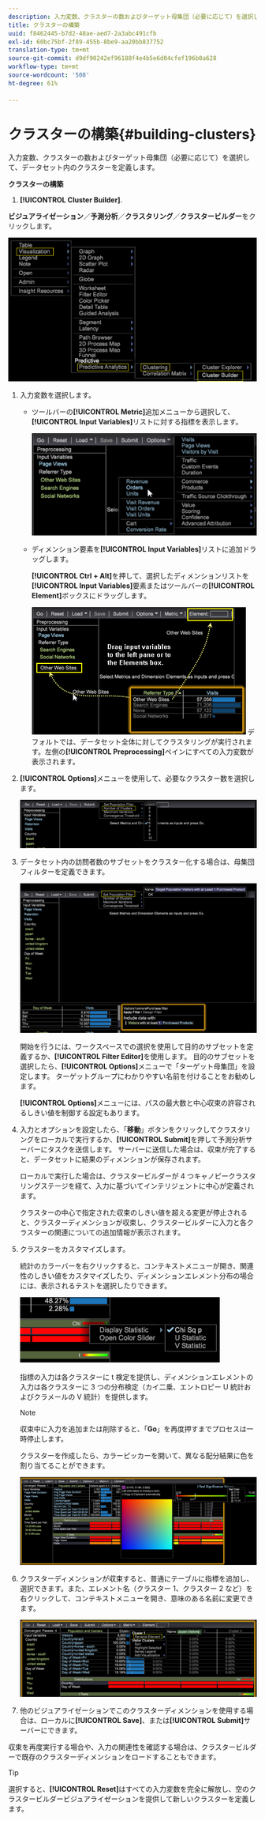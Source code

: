 ```yaml
---
description: 入力変数、クラスターの数およびターゲット母集団（必要に応じて）を選択して、データセット内のクラスターを定義します。
title: クラスターの構築
uuid: f8462445-b7d2-48ae-aed7-2a3abc491cfb
exl-id: 60bc75bf-2f89-455b-8be9-aa20bb837752
translation-type: tm+mt
source-git-commit: d9df90242ef96188f4e4b5e6d04cfef196b0a628
workflow-type: tm+mt
source-wordcount: '508'
ht-degree: 61%

---
```


# クラスターの構築{#building-clusters}

入力変数、クラスターの数およびターゲット母集団（必要に応じて）を選択して、データセット内のクラスターを定義します。

**クラスターの構築**

1.  **[!UICONTROL Cluster Builder]**.

   **ビジュアライゼーション**／**予測分析**／**クラスタリング**／**クラスタービルダー**&#x200B;をクリックします。

   ![](assets/cluster-builder-step1.png)

1. 入力変数を選択します。

   * ツールバーの&#x200B;**[!UICONTROL Metric]**&#x200B;追加メニューから選択して、**[!UICONTROL Input Variables]**&#x200B;リストに対する指標を表示します。

      ![](assets/cluster_metric_select.png)

   * ディメンション要素を&#x200B;**[!UICONTROL Input Variables]**&#x200B;リストに追加ドラッグします。

      **[!UICONTROL Ctrl + Alt]**&#x200B;を押して、選択したディメンションリストを&#x200B;**[!UICONTROL Input Variables]**&#x200B;要素またはツールバーの&#x200B;**[!UICONTROL Element]**&#x200B;ボックスにドラッグします。

      ![](assets/cluster_dim_select.png)
   デフォルトでは、データセット全体に対してクラスタリングが実行されます。左側の&#x200B;**[!UICONTROL Preprocessing]**&#x200B;ペインにすべての入力変数が表示されます。
1. **[!UICONTROL Options]**&#x200B;メニューを使用して、必要なクラスター数を選択します。

   ![](assets/build_cluster_2.png)

1. データセット内の訪問者数のサブセットをクラスター化する場合は、母集団フィルターを定義できます。

   ![](assets/build_cluster_3.png)

   開始を行うには、ワークスペースでの選択を使用して目的のサブセットを定義するか、**[!UICONTROL Filter Editor]**&#x200B;を使用します。 目的のサブセットを選択したら、**[!UICONTROL Options]**&#x200B;メニューで「ターゲット母集団」を設定します。 ターゲットグループにわかりやすい名前を付けることをお勧めします。

   **[!UICONTROL Options]**&#x200B;メニューには、パスの最大数と中心収束の許容されるしきい値を制御する設定もあります。

1. 入力とオプションを設定したら、「**移動**」ボタンをクリックしてクラスタリングをローカルで実行するか、**[!UICONTROL Submit]**&#x200B;を押して予測分析サーバーにタスクを送信します。 サーバーに送信した場合は、収束が完了すると、データセットに結果のディメンションが保存されます。

   ローカルで実行した場合は、クラスタービルダーが 4 つキャノピークラスタリングステージを経て、入力に基づいてインテリジェントに中心が定義されます。

   クラスターの中心で指定された収束のしきい値を超える変更が停止されると、クラスターディメンションが収束し、クラスタービルダーに入力と各クラスターの関連についての追加情報が表示されます。

1. クラスターをカスタマイズします。

   統計のカラーバーを右クリックすると、コンテキストメニューが開き、関連性のしきい値をカスタマイズしたり、ディメンションエレメント分布の場合には、表示されるテストを選択したりできます。

   ![](assets/build_cluster_7.png)

   指標の入力は各クラスターに t 検定を提供し、ディメンションエレメントの入力は各クラスターに 3 つの分布検定（カイ二乗、エントロピー U 統計およびクラメールの V 統計）を提供します。

   >[!NOTE]
   >
   >収束中に入力を追加または削除すると、「**Go**」を再度押すまでプロセスは一時停止します。

   クラスターを作成したら、カラーピッカーを開いて、異なる配分結果に色を割り当てることができます。

   ![](assets/build_cluster_5.png)

1. クラスターディメンションが収束すると、普通にテーブルに指標を追加し、選択できます。また、エレメント名（クラスター 1、クラスター 2 など）を右クリックして、コンテキストメニューを開き、意味のある名前に変更できます。

   ![](assets/build_cluster_6.png)

1. 他のビジュアライゼーションでこのクラスターディメンションを使用する場合は、ローカルに&#x200B;**[!UICONTROL Save]**、または&#x200B;**[!UICONTROL Submit]**&#x200B;サーバーにできます。

収束を再度実行する場合や、入力の関連性を確認する場合は、クラスタービルダーで既存のクラスターディメンションをロードすることもできます。

>[!TIP]
>
>選択すると、**[!UICONTROL Reset]**&#x200B;はすべての入力変数を完全に解放し、空のクラスタービルダービジュアライゼーションを提供して新しいクラスターを定義します。

